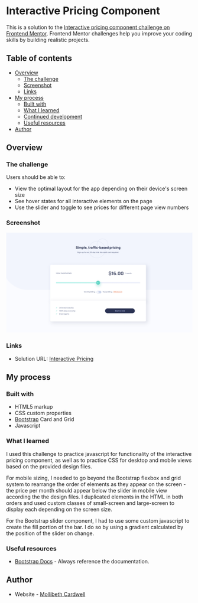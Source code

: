 # Interactive Pricing Component

This is a solution to the [Interactive pricing component challenge on Frontend Mentor](https://www.frontendmentor.io/challenges/interactive-pricing-component-t0m8PIyY8). Frontend Mentor challenges help you improve your coding skills by building realistic projects.

## Table of contents

- [Overview](#overview)
  - [The challenge](#the-challenge)
  - [Screenshot](#screenshot)
  - [Links](#links)
- [My process](#my-process)
  - [Built with](#built-with)
  - [What I learned](#what-i-learned)
  - [Continued development](#continued-development)
  - [Useful resources](#useful-resources)
- [Author](#author)



## Overview

### The challenge

Users should be able to:

- View the optimal layout for the app depending on their device's screen size
- See hover states for all interactive elements on the page
- Use the slider and toggle to see prices for different page view numbers

### Screenshot

![](./screenshot.png)


### Links

- Solution URL: [Interactive Pricing](https://mollibeth.dev/interactive-pricing)


## My process

### Built with

- HTML5 markup
- CSS custom properties
- [Bootstrap](https://getbootstrap.com/) Card and Grid
- Javascript


### What I learned

I used this challenge to practice javascript for functionality of the interactive pricing component, as well as to practice CSS for desktop and mobile views based on the provided design files.

For mobile sizing, I needed to go beyond the Bootstrap flexbox and grid system to rearrange the order of elements as they appear on the screen - the price per month should appear below the slider in mobile view according the the design files. I duplicated elements in the HTML in both orders and used custom classes of small-screen and large-screen to display each depending on the screen size.

For the Bootstrap slider component, I had to use some custom javascript to create the fill portion of the bar. I do so by using a gradient calculated by the position of the slider on change.



### Useful resources

- [Bootstrap Docs](https://getbootstrap.com/docs/5.2/layout/grid/) - Always reference the documentation.


## Author

- Website - [Mollibeth Cardwell](https://www.mollibeth.dev)
